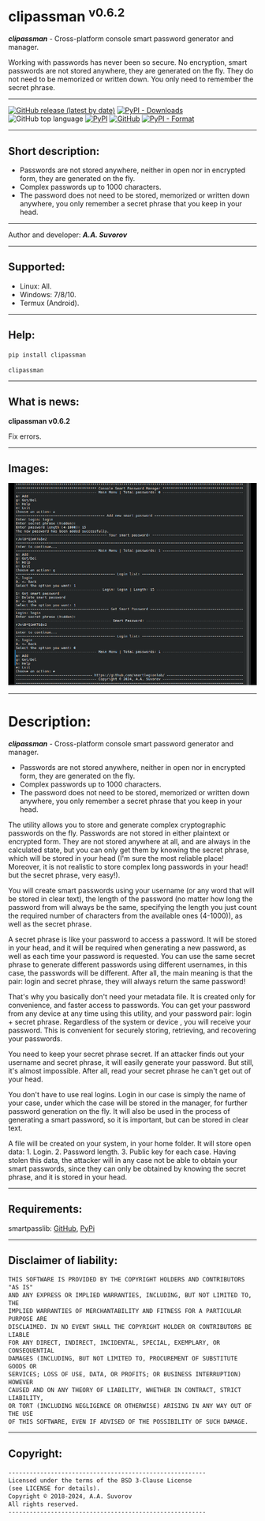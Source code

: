 # clipassman <sup>v0.6.2</sup>

___clipassman___ - Cross-platform console smart password generator and manager.

Working with passwords has never been so secure. 
No encryption, smart passwords are not stored anywhere, they are generated on the fly.
They do not need to be memorized or written down. You only need to remember the secret phrase.

***

[![GitHub release (latest by date)](https://img.shields.io/github/v/release/smartlegionlab/clipassman)](https://github.com/smartlegionlab/clipassman/)
[![PyPI - Downloads](https://img.shields.io/pypi/dm/clipassman?label=pypi%20downloads)](https://pypi.org/project/clipassman/)
![GitHub top language](https://img.shields.io/github/languages/top/smartlegionlab/clipassman)
[![PyPI](https://img.shields.io/pypi/v/clipassman)](https://pypi.org/project/clipassman)
[![GitHub](https://img.shields.io/github/license/smartlegionlab/clipassman)](https://github.com/smartlegionlab/clipassman/blob/master/LICENSE)
[![PyPI - Format](https://img.shields.io/pypi/format/clipassman)](https://pypi.org/project/clipassman)


***


## Short description:

- Passwords are not stored anywhere, neither in open nor in encrypted form, they are generated on the fly.
- Complex passwords up to 1000 characters.
- The password does not need to be stored, memorized or written down anywhere, you only remember
a secret phrase that you keep in your head. 

***

Author and developer: ___A.A. Suvorov___

***

## Supported:

- Linux: All.
- Windows: 7/8/10.
- Termux (Android).

***

## Help:

`pip install clipassman`

`clipassman`

***

## What is news:

__clipassman v0.6.2__

Fix errors.

***

## Images:

![LOGO](https://github.com/smartlegionlab/clipassman/raw/master/data/images/clipassman.png)

***

# Description:

___clipassman___ - Cross-platform console smart password generator and manager.

- Passwords are not stored anywhere, neither in open nor in encrypted form, they are generated on the fly.
- Complex passwords up to 1000 characters.
- The password does not need to be stored, memorized or written down anywhere, you only remember
a secret phrase that you keep in your head. 
 
The utility allows you to store and generate complex cryptographic passwords on the fly.
Passwords are not stored in either plaintext or encrypted form. They are not stored anywhere at all,
and are always in the calculated state, but you can only get them by knowing the secret phrase,
which will be stored in your head (I'm sure the most reliable place! Moreover, 
it is not realistic to store complex long passwords in your head!
but the secret phrase, very easy!). 
 
You will create smart passwords using your username (or any word that will be stored in clear text),
the length of the password (no matter how long the password from will always be the same, 
specifying the length you just count the required number of characters from the available ones (4-1000)), 
as well as the secret phrase.
 
A secret phrase is like your password to access a password. It will be stored in your head,
and it will be required when generating a new password, 
as well as each time your password is requested. 
You can use the same secret phrase to generate different passwords using different usernames,
in this case, the passwords will be different.
After all, the main meaning is that the pair: login and secret phrase,
they will always return the same password!
 
That's why you basically don't need your metadata file. 
It is created only for convenience, and faster access to passwords.
You can get your password from any device at any time using this utility, 
and your password pair: login + secret phrase.
Regardless of the system or device , you will receive your password. 
This is convenient for securely storing, retrieving, and recovering your passwords.
 
You need to keep your secret phrase secret. 
If an attacker finds out your username and secret phrase,
it will easily generate your password. But still, it's almost impossible. 
After all, read your secret phrase he can't get out of your head.

You don't have to use real logins. Login in our case is simply the name of your case, 
under which the case will be stored in the manager, 
for further password generation on the fly. 
It will also be used in the process of generating a smart password, 
so it is important, but can be stored in clear text.

A file will be created on your system, in your home folder. 
It will store open data: 1. Login. 2. Password length. 3. 
Public key for each case. Having stolen this data, the attacker will in any case 
not be able to obtain your smart passwords, 
since they can only be obtained by knowing the secret phrase, and it is stored in your head.

---

## Requirements:

smartpasslib: [GitHub](https://github.com/smartlegionlab/smartpasslib/), [PyPi](https://pypi.org/project/smartpasslib/)

***

## Disclaimer of liability:

    THIS SOFTWARE IS PROVIDED BY THE COPYRIGHT HOLDERS AND CONTRIBUTORS "AS IS"
    AND ANY EXPRESS OR IMPLIED WARRANTIES, INCLUDING, BUT NOT LIMITED TO, THE
    IMPLIED WARRANTIES OF MERCHANTABILITY AND FITNESS FOR A PARTICULAR PURPOSE ARE
    DISCLAIMED. IN NO EVENT SHALL THE COPYRIGHT HOLDER OR CONTRIBUTORS BE LIABLE
    FOR ANY DIRECT, INDIRECT, INCIDENTAL, SPECIAL, EXEMPLARY, OR CONSEQUENTIAL
    DAMAGES (INCLUDING, BUT NOT LIMITED TO, PROCUREMENT OF SUBSTITUTE GOODS OR
    SERVICES; LOSS OF USE, DATA, OR PROFITS; OR BUSINESS INTERRUPTION) HOWEVER
    CAUSED AND ON ANY THEORY OF LIABILITY, WHETHER IN CONTRACT, STRICT LIABILITY,
    OR TORT (INCLUDING NEGLIGENCE OR OTHERWISE) ARISING IN ANY WAY OUT OF THE USE
    OF THIS SOFTWARE, EVEN IF ADVISED OF THE POSSIBILITY OF SUCH DAMAGE.

***

## Copyright:
    --------------------------------------------------------
    Licensed under the terms of the BSD 3-Clause License
    (see LICENSE for details).
    Copyright © 2018-2024, A.A. Suvorov
    All rights reserved.
    --------------------------------------------------------